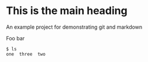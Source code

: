 # This is the main heading

An example project for demonstrating git and markdown

Foo bar

    $ ls
    one  three  two
